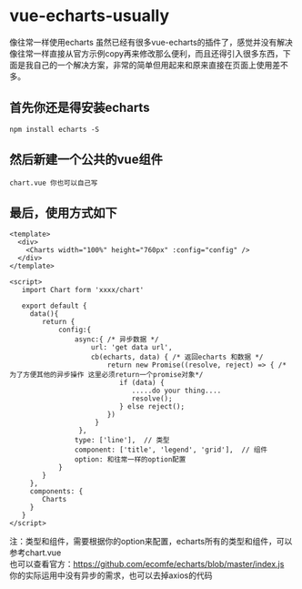 # vue-echarts-usually
像往常一样使用echarts
虽然已经有很多vue-echarts的插件了，感觉并没有解决像往常一样直接从官方示例copy再来修改那么便利，而且还得引入很多东西，下面是我自己的一个解决方案，非常的简单但用起来和原来直接在页面上使用差不多。

## 首先你还是得安装echarts
    npm install echarts -S
## 然后新建一个公共的vue组件
    chart.vue 你也可以自己写
## 最后，使用方式如下

    <template>
      <div>
        <Charts width="100%" height="760px" :config="config" />
      </div>
    </template>

    <script>
       import Chart form 'xxxx/chart'

       export default { 
         data(){
            return {
                config:{
                    async:{ /* 异步数据 */
                        url: 'get data url',
                        cb(echarts, data) { /* 返回echarts 和数据 */
                            return new Promise((resolve, reject) => { /* 为了方便其他的异步操作 这里必须return一个promise对象*/
                               if (data) {
                                  .....do your thing....
                                  resolve();
                               } else reject();
                            })
                         } 
                     },
                    type: ['line'],  // 类型
                    component: ['title', 'legend', 'grid'],  // 组件
                    option: 和往常一样的option配置
                }
            }
         },
         components: {
            Charts
         }
       }   
    </script> 

注：类型和组件，需要根据你的option来配置，echarts所有的类型和组件，可以参考chart.vue<br/>
也可以查看官方：https://github.com/ecomfe/echarts/blob/master/index.js<br/>
你的实际运用中没有异步的需求，也可以去掉axios的代码
